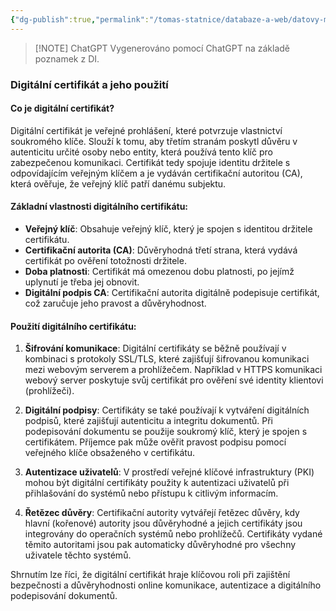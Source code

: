 ```yaml
---
{"dg-publish":true,"permalink":"/tomas-statnice/databaze-a-web/datovy-management/zaklady-sifrovani-a-komprese-dat/digitalni-certifikat/","tags":["tomas","datovy_management","databaze_a_web"],"noteIcon":""}
---
```


> [!NOTE] ChatGPT
> Vygenerováno pomocí ChatGPT na základě poznamek z DI.
### Digitální certifikát a jeho použití

#### Co je digitální certifikát?
Digitální certifikát je veřejné prohlášení, které potvrzuje vlastnictví soukromého klíče. Slouží k tomu, aby třetím stranám poskytl důvěru v autenticitu určité osoby nebo entity, která používá tento klíč pro zabezpečenou komunikaci. Certifikát tedy spojuje identitu držitele s odpovídajícím veřejným klíčem a je vydáván certifikační autoritou (CA), která ověřuje, že veřejný klíč patří danému subjektu.

#### Základní vlastnosti digitálního certifikátu:
- **Veřejný klíč**: Obsahuje veřejný klíč, který je spojen s identitou držitele certifikátu.
- **Certifikační autorita (CA)**: Důvěryhodná třetí strana, která vydává certifikát po ověření totožnosti držitele.
- **Doba platnosti**: Certifikát má omezenou dobu platnosti, po jejímž uplynutí je třeba jej obnovit.
- **Digitální podpis CA**: Certifikační autorita digitálně podepisuje certifikát, což zaručuje jeho pravost a důvěryhodnost.

#### Použití digitálního certifikátu:
1. **Šifrování komunikace**: Digitální certifikáty se běžně používají v kombinaci s protokoly SSL/TLS, které zajišťují šifrovanou komunikaci mezi webovým serverem a prohlížečem. Například v HTTPS komunikaci webový server poskytuje svůj certifikát pro ověření své identity klientovi (prohlížeči).

2. **Digitální podpisy**: Certifikáty se také používají k vytváření digitálních podpisů, které zajišťují autenticitu a integritu dokumentů. Při podepisování dokumentu se použije soukromý klíč, který je spojen s certifikátem. Příjemce pak může ověřit pravost podpisu pomocí veřejného klíče obsaženého v certifikátu.

3. **Autentizace uživatelů**: V prostředí veřejné klíčové infrastruktury (PKI) mohou být digitální certifikáty použity k autentizaci uživatelů při přihlašování do systémů nebo přístupu k citlivým informacím.

4. **Řetězec důvěry**: Certifikační autority vytvářejí řetězec důvěry, kdy hlavní (kořenové) autority jsou důvěryhodné a jejich certifikáty jsou integrovány do operačních systémů nebo prohlížečů. Certifikáty vydané těmito autoritami jsou pak automaticky důvěryhodné pro všechny uživatele těchto systémů.

Shrnutím lze říci, že digitální certifikát hraje klíčovou roli při zajištění bezpečnosti a důvěryhodnosti online komunikace, autentizace a digitálního podepisování dokumentů.